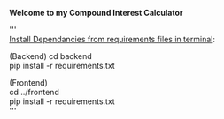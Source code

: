 **Welcome to my Compound Interest Calculator**

'''  
<ins>Install Dependancies from requirements files in terminal</ins>:

(Backend)
cd backend  
pip install -r requirements.txt  
  
(Frontend)  
cd ../frontend  
pip install -r requirements.txt  
'''
